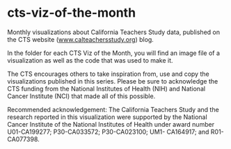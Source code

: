 # cts-viz-of-the-month
Monthly visualizations about California Teachers Study data, published on the CTS website (www.calteachersstudy.org) blog.

In the folder for each CTS Viz of the Month, you will find an image file of a visualization as well as the code that was used to make it.

The CTS encourages others to take inspiration from, use and copy the visualizations published in this series. Please be sure to acknowledge the CTS funding from the National Institutes of Health (NIH) and National Cancer Institute (NCI) that made all of this possible.

Recommended acknowledgement:
The California Teachers Study and the research reported in this visualization were supported by the National Cancer Institute of the National Institutes of Health under award number U01-CA199277; P30-CA033572; P30-CA023100; UM1- CA164917; and R01-CA077398.